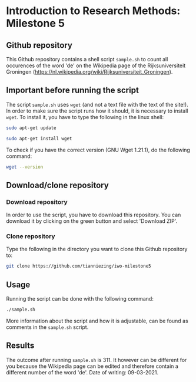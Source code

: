 # Introduction to Research Methods: Milestone 5

## Github repository

This Github repository contains a shell script `sample.sh` to count all occurences of the word 'de' on the Wikipedia page of the Rijksuniversiteit Groningen (https://nl.wikipedia.org/wiki/Rijksuniversiteit_Groningen).

## Important before running the script

The script `sample.sh` uses `wget` (and not a text file with the text of the site!). In order to make sure the script runs how it should, it is necessary to install `wget`. To install it, you have to type the following in the linux shell:

```bash
sudo apt-get update
```
```bash
sudo apt-get install wget
```
To check if you have the correct version (GNU Wget 1.21.1), do the following command:
```bash
wget --version
```

## Download/clone repository

### Download repository

In order to use the script, you have to download this repository. You can download it by clicking on the green button and select 'Download ZIP'.

### Clone repository

Type the following in the directory you want to clone this Github repository to:
```bash
git clone https://github.com/tianniezing/iwo-milestone5
```

## Usage

Running the script can be done with the following command:
```bash
./sample.sh
```
More information about the script and how it is adjustable, can be found as comments in the `sample.sh` script.

## Results

The outcome after running `sample.sh` is 311. It however can be different for you because the Wikipedia page can be edited and therefore contain a different number of the word 'de'. Date of writing: 09-03-2021. 



